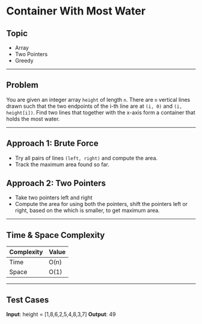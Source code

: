 # Container With Most Water

## Topic
- Array
- Two Pointers
- Greedy

---

## Problem
You are given an integer array `height` of length `n`. There are `n` vertical lines drawn such that the two endpoints of the i-th line are at `(i, 0)` and `(i, height[i])`. Find two lines that together with the x-axis form a container that holds the most water.

---

## Approach 1: Brute Force

- Try all pairs of lines `(left, right)` and compute the area.
- Track the maximum area found so far.

## Approach 2: Two Pointers

- Take two pointers left and right
- Compute the area for using both the pointers, shift the pointers left or right, based on the which is smaller, to get maximum area.

---

## Time & Space Complexity

| Complexity | Value |
|------------|-------|
| Time       | O(n)  |
| Space      | O(1)  |

---
## Test Cases

**Input**: height = [1,8,6,2,5,4,8,3,7]
**Output**: 49